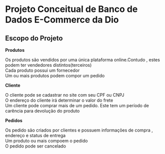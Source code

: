 # Projeto Conceitual de Banco de Dados E-Commerce da Dio
## Escopo do Projeto
**Produtos**

Os produtos são vendidos por uma única plataforma online.Contudo , estes podem ter vendedores distintos(terceiros)  
Cada produto possui um fornecedor  
Um ou mais produtos podem compor um pedido  

**Cliente**

O cliente pode se cadastrar no site com seu CPF ou CNPJ  
O endereço do cliente irá determinar o valor do frete  
Um cliente pode comprar mais de um pedido. Este tem um período de carência para devolução do produto  

**Pedidos**

Os pedido são criados por clientes e possuem informações de compra , endereço e status de entrega  
Um produto ou mais compoem o pedido  
O pedido pode ser cancelado  
